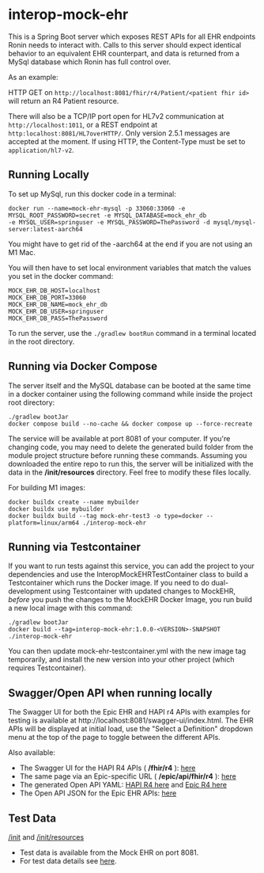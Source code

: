 # interop-mock-ehr

This is a Spring Boot server which exposes REST APIs for all EHR endpoints
Ronin needs to interact with. Calls to this server should expect identical behavior
to an equivalent EHR counterpart, and data is returned from a MySql database
which Ronin has full control over.

As an example:

HTTP GET on `http://localhost:8081/fhir/r4/Patient/<patient fhir id>` will return an 
R4 Patient resource.

There will also be a TCP/IP port open for HL7v2 communication at `http://localhost:1011`, or a REST endpoint at 
`http:localhost:8081/HL7overHTTP/`.
Only version 2.5.1 messages are accepted at the moment. If using HTTP, the Content-Type must be set to `application/hl7-v2`.


## Running Locally

To set up MySql, run this docker code in a terminal:

```
docker run --name=mock-ehr-mysql -p 33060:33060 -e MYSQL_ROOT_PASSWORD=secret -e MYSQL_DATABASE=mock_ehr_db 
-e MYSQL_USER=springuser -e MYSQL_PASSWORD=ThePassword -d mysql/mysql-server:latest-aarch64
```
You might have to get rid of the -aarch64 at the end if you are not using an M1 Mac.

You will then have to set local environment variables that match the values you set in the docker command:
```
MOCK_EHR_DB_HOST=localhost
MOCK_EHR_DB_PORT=33060
MOCK_EHR_DB_NAME=mock_ehr_db
MOCK_EHR_DB_USER=springuser
MOCK_EHR_DB_PASS=ThePassword
```
To run the server, use the `./gradlew bootRun` command in a terminal located in the root directory.

## Running via Docker Compose

The server itself and the MySQL database can be booted at the same time in a docker container 
using the following command while inside the project root directory:
```
./gradlew bootJar
docker compose build --no-cache && docker compose up --force-recreate
```
The service will be available at port 8081 of your computer. If you're changing code, you may need to delete the generated
build folder from the module project structure before running these commands. Assuming you downloaded the entire repo to run this, the
server will be initialized with the data in the __/init/resources__ directory. Feel free to modify these files locally.

For building M1 images:
```
docker buildx create --name mybuilder
docker buildx use mybuilder
docker buildx build --tag mock-ehr-test3 -o type=docker --platform=linux/arm64 ./interop-mock-ehr
```

## Running via Testcontainer

If you want to run tests against this service, you can add the project to your dependencies 
and use the InteropMockEHRTestContainer class to build a Testcontainer which runs the Docker image.
If you need to do dual-development using Testcontainer with updated changes to MockEHR, _before_ you push 
the changes to the MockEHR Docker Image, you run build a new local image with this command:
```
./gradlew bootJar
docker build --tag=interop-mock-ehr:1.0.0-<VERSION>-SNAPSHOT ./interop-mock-ehr
```
You can then update mock-ehr-testcontainer.yml with the new image tag temporarily, and install the
new version into your other project (which requires Testcontainer).

## Swagger/Open API when running locally
The Swagger UI for both the Epic EHR and HAPI r4 APIs with examples for testing is available at 
http://localhost:8081/swagger-ui/index.html. The EHR APIs will be displayed at initial load, use 
the "Select a Definition" dropdown menu at the top of the page to toggle between the different APIs.

Also available:
- The Swagger UI for the HAPI R4 APIs (  __/fhir/r4__ ): [here](http://localhost:8081/fhir/r4/swagger-ui/index.html)
- The same page via an Epic-specific URL ( __/epic/api/fhir/r4__ ): [here](http://localhost:8081/epic/api/FHIR/R4/swagger-ui/index.html)
- The generated Open API YAML: [HAPI R4 here](http://localhost:8081/fhir/r4/api-docs) and [Epic R4 here](http://localhost:8081/epic/api/FHIR/R4/api-docs)
- The Open API JSON for the Epic EHR APIs: [here](http://localhost:8081/v3/api-docs/)

## Test Data

[/init](init) and [/init/resources](/init/resources)
- Test data is available from the Mock EHR on port 8081.
- For test data details see [here](https://github.com/projectronin/interop-mock-ehr/blob/master/init/README.md).
